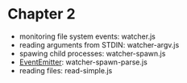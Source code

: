 # Chapter 2

* monitoring file system events: watcher.js
* reading arguments from STDIN: watcher-argv.js
* spawing child processes: watcher-spawn.js
* [EventEmitter](http://nodejs.org/api/events.html#events_class_events_eventemitter): watcher-spawn-parse.js
* reading files: read-simple.js
